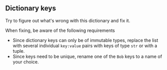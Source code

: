 ## Dictionary keys

Try to figure out what's wrong with this dictionary and fix it.

When fixing, be aware of the following requirements
- Since dictionary keys can only be of immutable types, replace the list with several individual `key:value` pairs with keys of type `str` or with a tuple.
- Since keys need to be unique, rename one of the `Bob` keys to a name of your choice.